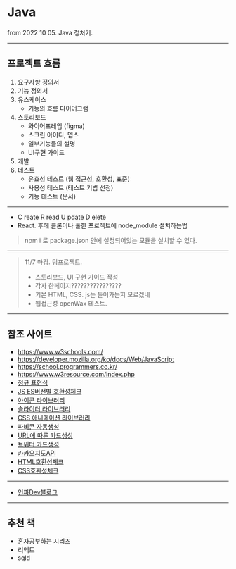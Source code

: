 # Java
from 2022 10 05. Java 정처기.

------------

## 프로젝트 흐름

1. 요구사항 정의서
2. 기능 정의서
3. 유스케이스
    * 기능의 흐름 다이어그램
4. 스토리보드
    * 와이어프레임 (figma)
    * 스크린 아이디, 뎁스
    * 일부기능들의 설명
    * UI구현 가이드
5. 개발
6. 테스트
    * 유효성 테스트 (웹 접근성, 호환성, 표준)
    * 사용성 테스트 (테스트 기법 선정)
    * 기능 테스트 (문서)
------------
* C reate R read U pdate D elete
* React. 후에 클론이나 풀한 프로젝트에 node_module 설치하는법
>   npm i 로 package.json 안에 설정되어있는 모듈을 설치할 수 있다.
------------

>11/7 마감. 팀프로젝트.
>   * 스토리보드, UI 구현 가이드 작성
>   * 각자 한페이지????????????????
>   * 기본 HTML, CSS. js는 들어가는지 모르겠네
>   * 웹접근성 openWax 테스트.

-------------

## 참조 사이트

- https://www.w3schools.com/
- https://developer.mozilla.org/ko/docs/Web/JavaScript
- https://school.programmers.co.kr/
- https://www.w3resource.com/index.php
- [정규 표현식](https://regexr.com/)
- [JS ES버전별 호환성체크](https://kangax.github.io/compat-table/es5/)
- [아이콘 라이브러리](https://fontawesome.com/)
- [슬라이더 라이브러리](https://swiperjs.com/)
- [CSS 애니메이션 라이브러리](https://animate.style/)
- [파비콘 자동생성](https://www.favicon-generator.org)
- [URL에 따른 카드생성](http://ogp.me/)
- [트위터 카드생성](https://developer.twitter.com/en/docs/twitter-for-websites/cards/guides/getting-started)
- [카카오지도API](https://apis.map.kakao.com/)
- [HTML호환성체크](https://jigsaw.w3.org/css-validator/)
- [CSS호환성체크](https://jigsaw.w3.org/css-validator/)
-------------
- [인파Dev블로그](https://inpa.tistory.com/)
-------------

## 추천 책

- 혼자공부하는 시리즈
- 리액트
- sqld
